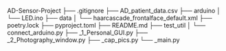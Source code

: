AD-Sensor-Project
├── .gitignore
├── AD_patient_data.csv
├── arduino
│   └── LED.ino
├── data
│   └── haarcascade_frontalface_default.xml
├── poetry.lock
├── pyproject.toml
├── README.md
├── test_util
│   └── connect_arduino.py
├── _1_Personal_GUI.py
├── _2_Photography_window.py
├── _cap_pics.py
└── _main.py